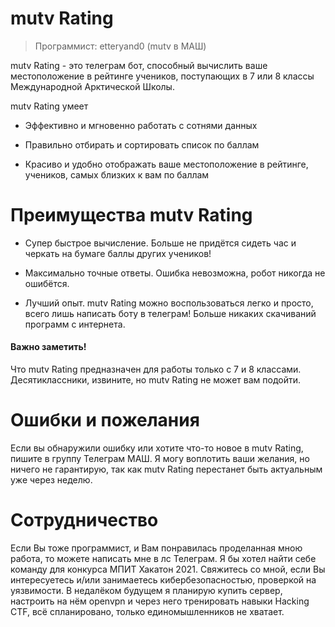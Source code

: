# mutv Rating
> Программист: etteryand0 (mutv в МАШ)

mutv Rating - это телеграм бот, способный вычислить ваше местоположение в рейтинге учеников, поступающих в 7 или 8 классы Международной Арктической Школы.

mutv Rating умеет
 - Эффективно и мгновенно работать с сотнями данных
 
 - Правильно отбирать и сортировать список по баллам
 
 - Красиво и удобно отображать ваше местоположение в рейтинге, учеников, самых близких к вам по баллам

# Преимущества mutv Rating
 - Супер быстрое вычисление. Больше не придётся сидеть час и черкать на бумаге баллы других учеников!
 
 - Максимально точные ответы. Ошибка невозможна, робот никогда не ошибётся.
 
 - Лучший опыт. mutv Rating можно воспользоваться легко и просто, всего лишь написать боту в телеграм! Больше никаких скачиваний программ с интернета.

#### Важно заметить!
Что mutv Rating предназначен для работы только с 7 и 8 классами. Десятиклассники, извините, но mutv Rating не может вам подойти.

# Ошибки и пожелания
Если вы обнаружили ошибку или хотите что-то новое в mutv Rating, пишите в группу Телеграм МАШ. Я могу воплотить ваши желания, но ничего не гарантирую, так как mutv Rating перестанет быть актуальным уже через неделю.

# Сотрудничество
Если Вы тоже программист, и Вам понравилась проделанная мною работа, то можете написать мне в лс Телеграм. Я бы хотел найти себе команду для конкурса МПИТ Хакатон 2021. Свяжитесь со мной, если Вы интересуетесь и/или занимаетесь кибербезопасностью, проверкой на уязвимости. В недалёком будущем я планирую купить сервер, настроить на нём openvpn и через него тренировать навыки Hacking CTF, всё спланировано, только единомышленников не хватает.
